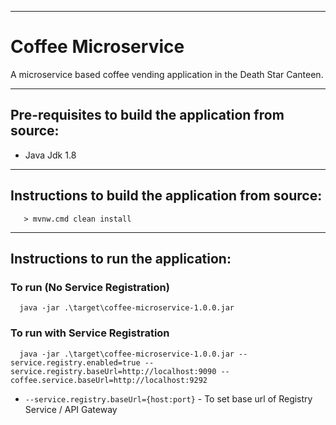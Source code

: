 ----------------------------
# Coffee Microservice

A microservice based coffee vending application in the Death Star Canteen.

----------------------------
## Pre-requisites to build the application from source:
- Java Jdk 1.8

----------------------------
## Instructions to build the application from source:

```
   > mvnw.cmd clean install
```
----------------------------
## Instructions to run the application:

### To run (No Service Registration)
```
  java -jar .\target\coffee-microservice-1.0.0.jar
```

### To run with Service Registration
```
  java -jar .\target\coffee-microservice-1.0.0.jar --service.registry.enabled=true --service.registry.baseUrl=http://localhost:9090 --coffee.service.baseUrl=http://localhost:9292
```
- ```--service.registry.baseUrl={host:port}``` - To set base url of Registry Service / API Gateway